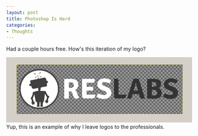```yaml
---
layout: post
title: Photoshop Is Hard
categories:
- Thoughts
---
```


Had a couple hours free. How's this iteration of my logo?

<img src="/assets/images/51.png">
Yup, this is an example of why I leave logos to the professionals.